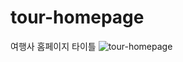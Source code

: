 # tour-homepage
여행사 홈페이지 타이틀
![tour-homepage](https://user-images.githubusercontent.com/105402450/171987646-6dd0b947-56fc-4c89-ba3a-df8be97165b6.png)
